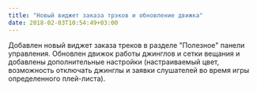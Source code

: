 ```yaml
---
title: "Новый виджет заказа трэков и обновление движка"
date: 2018-02-03T10:54:49+03:00
---
```


Добавлен новый виджет заказа треков в разделе "Полезное" панели управления. Обновлен движок работы джинглов и сетки вещания и добавлены дополнительные настройки (настраиваемый цвет, возможность отключать джинглы и заявки слушателей во время игры определенного плей-листа). 